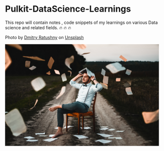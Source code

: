 # Pulkit-DataScience-Learnings
This repo will contain notes , code snippets of my learnings on various Data science and related fields.
🔥&nbsp;🔥&nbsp;🔥&nbsp;

Photo by <a href="https://unsplash.com/@ratushny?utm_source=unsplash&utm_medium=referral&utm_content=creditCopyText">Dmitry Ratushny</a> on <a href="https://unsplash.com/?utm_source=unsplash&utm_medium=referral&utm_content=creditCopyText">Unsplash</a>
  
![alt text](https://github.com/pulkitmehtawork/Pulkit-DataScience-Learnings/blob/main/learning.jpg)

